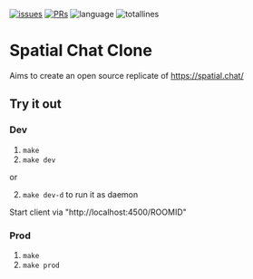 [![issues](https://img.shields.io/github/issues/Amijakan/spatialchatclone)](https://github.com/Amijakan/spatialchatclone/issues)
[![PRs](https://img.shields.io/github/issues-pr/amijakan/spatialchatclone)](https://github.com/Amijakan/spatialchatclone/pulls)
![language](https://img.shields.io/github/languages/top/amijakan/spatialchatclone)
![totallines](https://img.shields.io/tokei/lines/github/amijakan/spatialchatclone)
# Spatial Chat Clone


Aims to create an open source replicate of https://spatial.chat/


## Try it out

### Dev
1. `make`
1. `make dev`

or

2. `make dev-d` to run it as daemon

Start client via "http://localhost:4500/ROOMID"

### Prod
1. `make`
1. `make prod`

